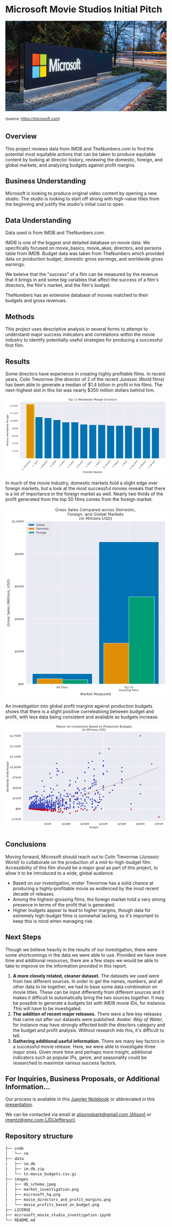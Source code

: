 # Microsoft Movie Studios Initial Pitch

![Microsoft HQ, Redmond, WA](images/microsoft_hq.png)

<sup>(source. https://microsoft.com)</sup>

## Overview
This project reviews data from IMDB and TheNumbers.com to find the potential most equitable actions that can be taken to produce equitable content by looking at director history, reviewing the domestic, foreign, and global markets, and analyzing budgets against profit margins.

## Business Understanding
Microsoft is looking to produce original video content by opening a new studio. The studio is looking to start off strong with high-value titles from the beginning and justify the studio's initial cost to open.

## Data Understanding

Data used is from IMDB and TheNumbers.com.

IMDB is one of the biggest and detailed database on movie data. We specifically focused on movie_basics, movie_akas, directors, and persons table from IMDB. Budget data was taken from TheNumbers which provided data on production budget, domestic gross earnings, and worldwide gross earnings. 

We beleive that the "success" of a film can be measured by the revenue that it brings in and some big variables that affect the success of a film's directors, the film's market, and the film's budget.

TheNumbers has an extensive database of movies matched to their budgets and gross revenues.

## Methods

This project uses descriptive analysis in several forms to attempt to understand major success indicators and correlations within the movie industry to identify potentially useful strategies for producing a successful first film.


## Results

Some directors have experience in creating highly profitable films. In recent years, Colin Trevorrow (the director of 2 of the recent _Jurassic World_ films) has been able to generate a median of \$1.4 billion in profit in his films. The next-highest slot in this list was nearly \$350 million dollars behind him.

![Among the top 15 movie directors, Colin Trevorrow leads in median profit margin substantially](images/movie_directors_and_profit_margins.png)

In much of the movie industry, domestic markets hold a slight edge over foreign markets, but a look at the most successful movies reveals that there is a lot of importance in the foreign market as well. Nearly two thirds of the profit generated from the top 50 films comes from the foreign market.

![On median, domestic markets seem to slightly out-perform foreign markets in terms of movie gross, but in the top-performing films, foreign markets dominate.](images/market_investigation.png)

An investigation into global profit margins against production budgets shows that there is a slight positive correleationg between budget and profit, with less data being consistent and available as budgets increase.

![According to the available data, profits on movies increase as budgets increase. Our dataset shows no obvious point of diminishing returns, though the data becomes more becomes more scarce at higher budgets.](images/movie_profits_based_on_budget.png)




## Conclusions

Moving forward, Microsoft should reach out to Colin Trevorrow (_Jurassic World_) to collaborate on the production of a mid-to-high-budget film. Accessibility of this film should be a major goal as part of this project, to allow it to be introduced to a wide, global audience.

- Based on our investigation, mister Trevorrow has a solid chance at producing a highly-profitable movie as evidenced by the most recent decade of releases.
- Among the highest-grossing films, the foreign market hold a very strong presence in terms of the profit that is generated.
- Higher budgets appear to lead to higher margins, though data for extremely high-budget films is somewhat lacking, so it's important to keep this is mind when managing risk.

## Next Steps

Though we believe heavily in the results of our investigation, there were some shortcomings in the data we were able to use. Provided we have more time and additional resources, there are a few steps we would be able to take to improve on the information provided in this report.

1. **A more closely related, cleaner dataset.** The datasets we used were from two different sources. In order to get the names, numbers, and all other data to tie together, we had to base some data combination on movie titles. These can be input differently from different sources and it makes it difficult to automatically bring the two sources together. It may be possible to generate a budgets list with IMDB movie IDs, for instance. This will have to be investigated.
2. **The addition of recent major releases.** There were a few key releases that came out after our datasets were published. _Avatar: Way of Water_, for instance may have strongly effected both the directors category and the budget and profit analysis. Without research into this, it's difficult to tell.
3. **Gathering additional useful information.** There are many key factors in a successful movie release. Here, we were able to investigate three major ones. Given more time and perhaps more insight, additional indicators such as popular IPs, genre, and seasonality could be researched to maximize various success factors.

## For Inquiries, Business Proposals, or Additional Information...

Our process is available in this [Jupyter Notebook](./microsoft_movie_studio_investigation.ipynb) or abbreviated in this [presentation](./REPLACE_ME.pdf).

We can be contacted via email at [alisonsjpark@gmail.com \(Alison\)](mailto:alisonsjpark@gmail.com) or [jmentz@gmx.com \(JD/Jefferson\)](mailto:jmentz@gmx.com)


## Repository structure

```
├── code
│   └── rm
├── data
│   ├── im.db
│   ├── im.db.zip
│   └── tn.movie_budgets.csv.gz
├── images
│   ├── db_schema.jpeg
│   ├── market_investigation.png
│   ├── microsoft_hq.png
│   ├── movie_directors_and_profit_margins.png
│   └── movie_profits_based_on_budget.png
├── LICENSE
├── microsoft_movie_studio_investigation.ipynb
└── README.md
```


